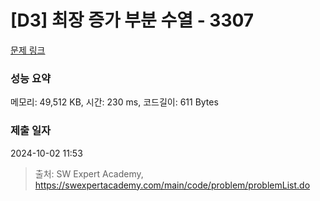 # [D3] 최장 증가 부분 수열 - 3307 

[문제 링크](https://swexpertacademy.com/main/code/problem/problemDetail.do?contestProbId=AWBOKg-a6l0DFAWr) 

### 성능 요약

메모리: 49,512 KB, 시간: 230 ms, 코드길이: 611 Bytes

### 제출 일자

2024-10-02 11:53



> 출처: SW Expert Academy, https://swexpertacademy.com/main/code/problem/problemList.do
